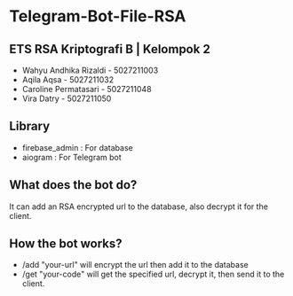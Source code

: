 # Telegram-Bot-File-RSA
## ETS RSA Kriptografi B | Kelompok 2
- Wahyu Andhika Rizaldi - 5027211003
- Aqila Aqsa - 5027211032
- Caroline Permatasari - 5027211048
- Vira Datry - 5027211050

## Library
- firebase_admin : For database
- aiogram : For Telegram bot

## What does the bot do?
It can add an RSA encrypted url to the database, also decrypt it for the client.

## How the bot works?
- /add "your-url" will encrypt the url then add it to the database
- /get "your-code" will get the specified url, decrypt it, then send it to the client.
